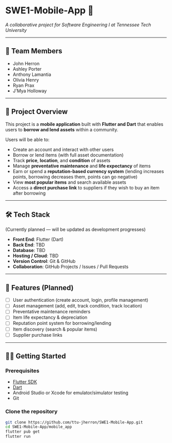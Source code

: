 # SWE1-Mobile-App 📱
*A collaborative project for Software Engineering I at Tennessee Tech University*

---

## 👥 Team Members
- John Herron  
- Ashley Porter  
- Anthony Lamantia  
- Olivia Henry  
- Ryan Prax  
- J'Mya Holloway  

---

## 📖 Project Overview
This project is a **mobile application** built with **Flutter and Dart** that enables users to **borrow and lend assets** within a community.  

Users will be able to:
- Create an account and interact with other users
- Borrow or lend items (with full asset documentation)
- Track **price**, **location**, and **condition** of assets
- Manage **preventative maintenance** and **life expectancy** of items
- Earn or spend a **reputation-based currency system** (lending increases points, borrowing decreases them, points can go negative)
- View **most popular items** and search available assets
- Access a **direct purchase link** to suppliers if they wish to buy an item after borrowing

---

## 🛠️ Tech Stack
(Currently planned — will be updated as development progresses)

- **Front End**: Flutter (Dart)
- **Back End**: TBD  
- **Database**: TBD  
- **Hosting / Cloud**: TBD  
- **Version Control**: Git & GitHub  
- **Collaboration**: GitHub Projects / Issues / Pull Requests  

---

## 🚀 Features (Planned)
- [ ] User authentication (create account, login, profile management)  
- [ ] Asset management (add, edit, track condition, track location)  
- [ ] Preventative maintenance reminders  
- [ ] Item life expectancy & depreciation  
- [ ] Reputation point system for borrowing/lending  
- [ ] Item discovery (search & popular items)  
- [ ] Supplier purchase links  

---

## 🧑‍💻 Getting Started

### Prerequisites
- [Flutter SDK](https://docs.flutter.dev/get-started/install)  
- [Dart](https://dart.dev/get-dart)  
- Android Studio or Xcode for emulator/simulator testing  
- Git  

### Clone the repository
```bash
git clone https://github.com/ttu-jherron/SWE1-Mobile-App.git
cd SWE1-Mobile-App/mobile_app
flutter pub get
flutter run
